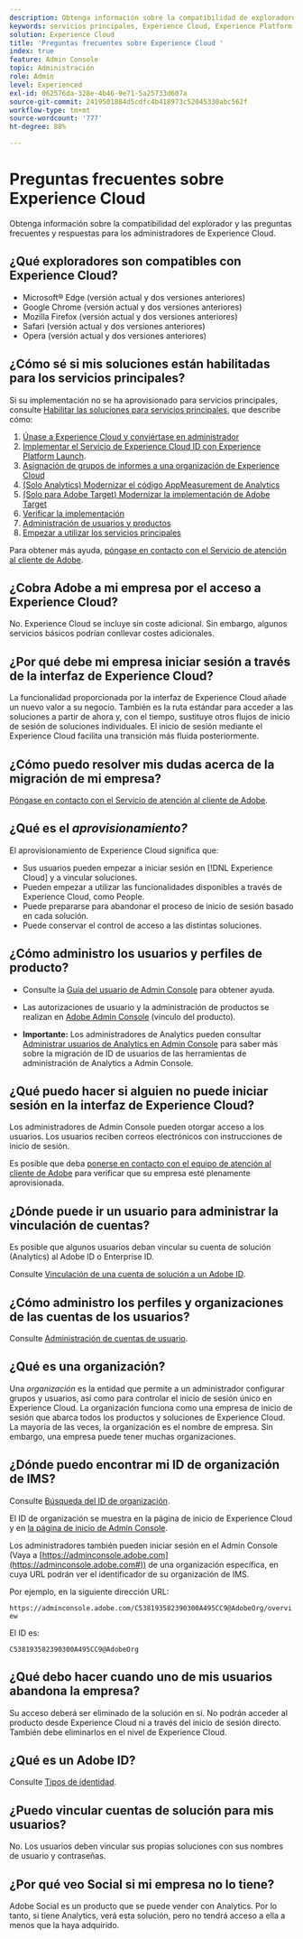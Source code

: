 ```yaml
---
description: Obtenga información sobre la compatibilidad de exploradores, y consulte las preguntas frecuentes y sus respuestas para administradores de Adobe Experience Cloud.
keywords: servicios principales, Experience Cloud, Experience Platform, Analytics, Target, administración de usuarios.
solution: Experience Cloud
title: 'Preguntas frecuentes sobre Experience Cloud '
index: true
feature: Admin Console
topic: Administración
role: Admin
level: Experienced
exl-id: 062576da-328e-4b46-9e71-5a25733d607a
source-git-commit: 2419501884d5cdfc4b418973c52045330abc562f
workflow-type: tm+mt
source-wordcount: '777'
ht-degree: 88%

---
```


# Preguntas frecuentes sobre Experience Cloud

Obtenga información sobre la compatibilidad del explorador y las preguntas frecuentes y respuestas para los administradores de Experience Cloud.

## ¿Qué exploradores son compatibles con Experience Cloud?

* Microsoft® Edge (versión actual y dos versiones anteriores)
* Google Chrome (versión actual y dos versiones anteriores)
* Mozilla Firefox (versión actual y dos versiones anteriores)
* Safari (versión actual y dos versiones anteriores)
* Opera (versión actual y dos versiones anteriores)

## ¿Cómo sé si mis soluciones están habilitadas para los servicios principales?

Si su implementación no se ha aprovisionado para servicios principales, consulte [Habilitar las soluciones para servicios principales](core-services.md#concept_07ED1D5C64234E77976E6D572E78FB9C), que describe cómo:

1. [Únase a Experience Cloud y conviértase en administrador](core-services.md#section_2423F0BD3DF642658103310EE5EA6154)
1. [Implementar el Servicio de Experience Cloud ID con Experience Platform Launch](https://experienceleague.adobe.com/docs/experience-platform/tags/get-started/quick-start.html?lang=en).
1. [Asignación de grupos de informes a una organización de Experience Cloud](core-services.md#concept_apg_zq2_rw)
1. [(Solo Analytics) Modernizar el código AppMeasurement de Analytics](core-services.md#section_1798D9D0F05C47E29816AC4EEB9A0913)
1. [(Solo para Adobe Target) Modernizar la implementación de Adobe Target](core-services.md#section_C2F4493C7A36406DAE2266B429A4BD24)
1. [Verificar la implementación](core-services.md#section_E641782A0F4F44AF8C9C91216BE330D5)
1. [Administración de usuarios y productos](core-services.md#section_B6E95F4E0E12483CB9DA99CBC0C5A4AF)
1. [Empezar a utilizar los servicios principales](core-services.md#section_960C06093623462E8EA247B3E97274A1)

Para obtener más ayuda, [póngase en contacto con el Servicio de atención al cliente de Adobe](https://experienceleague.adobe.com/?support-solution=General&amp;lang=es#support).

## ¿Cobra Adobe a mi empresa por el acceso a Experience Cloud?

No. Experience Cloud se incluye sin coste adicional. Sin embargo, algunos servicios básicos podrían conllevar costes adicionales.

## ¿Por qué debe mi empresa iniciar sesión a través de la interfaz de Experience Cloud?

La funcionalidad proporcionada por la interfaz de Experience Cloud añade un nuevo valor a su negocio. También es la ruta estándar para acceder a las soluciones a partir de ahora y, con el tiempo, sustituye otros flujos de inicio de sesión de soluciones individuales. El inicio de sesión mediante el Experience Cloud facilita una transición más fluida posteriormente.

## ¿Cómo puedo resolver mis dudas acerca de la migración de mi empresa?

[Póngase en contacto con el Servicio de atención al cliente de Adobe](https://experienceleague.adobe.com/?support-solution=General#support).

## ¿Qué es el _aprovisionamiento?_

El aprovisionamiento de Experience Cloud significa que:

* Sus usuarios pueden empezar a iniciar sesión en [!DNL Experience Cloud] y a vincular soluciones.
* Pueden empezar a utilizar las funcionalidades disponibles a través de Experience Cloud, como People.
* Puede prepararse para abandonar el proceso de inicio de sesión basado en cada solución.
* Puede conservar el control de acceso a las distintas soluciones.

## ¿Cómo administro los usuarios y perfiles de producto?

* Consulte la [Guía del usuario de Admin Console](https://helpx.adobe.com/es/enterprise/admin-guide.html) para obtener ayuda.

* Las autorizaciones de usuario y la administración de productos se realizan en [Adobe Admin Console](https://adminconsole.adobe.com/enterprise) (vínculo del producto).

* **Importante:** Los administradores de Analytics pueden consultar [Administrar usuarios de Analytics en Admin Console](https://experienceleague.adobe.com/docs/analytics/admin/user-product-management/user-management/migrate-users/c-migration-tool.html?lang=es) para saber más sobre la migración de ID de usuarios de las herramientas de administración de Analytics a Admin Console.

## ¿Qué puedo hacer si alguien no puede iniciar sesión en la interfaz de Experience Cloud?

Los administradores de Admin Console pueden otorgar acceso a los usuarios. Los usuarios reciben correos electrónicos con instrucciones de inicio de sesión.

Es posible que deba [ponerse en contacto con el equipo de atención al cliente de Adobe](https://experienceleague.adobe.com/?support-solution=General#support) para verificar que su empresa esté plenamente aprovisionada.

## ¿Dónde puede ir un usuario para administrar la vinculación de cuentas?

Es posible que algunos usuarios deban vincular su cuenta de solución (Analytics) al Adobe ID o Enterprise ID.

Consulte [Vinculación de una cuenta de solución a un Adobe ID](organizations.md#task_FD389E78640848919E247AC5E95B8369).

## ¿Cómo administro los perfiles y organizaciones de las cuentas de los usuarios?

Consulte [Administración de cuentas de usuario](organizations.md#topic_C31CB834F109465A82ED57FF0563B3F1).

## ¿Qué es una organización?

Una *organización* es la entidad que permite a un administrador configurar grupos y usuarios, así como para controlar el inicio de sesión único en Experience Cloud. La organización funciona como una empresa de inicio de sesión que abarca todos los productos y soluciones de Experience Cloud. La mayoría de las veces, la organización es el nombre de empresa. Sin embargo, una empresa puede tener muchas organizaciones.

## ¿Dónde puedo encontrar mi ID de organización de IMS?

Consulte [Búsqueda del ID de organización](organizations.md).

El ID de organización se muestra en la página de inicio de Experience Cloud y en [la página de inicio de Admin Console](https://adminconsole.adobe.com).

Los administradores también pueden iniciar sesión en el Admin Console (Vaya a [https://adminconsole.adobe.com](https://adminconsole.adobe.com#)) de una organización específica, en cuya URL podrán ver el identificador de su organización de IMS.

Por ejemplo, en la siguiente dirección URL:

`https://adminconsole.adobe.com/C538193582390300A495CC9@AdobeOrg/overview`

El ID es:

`C538193582390300A495CC9@AdobeOrg`

## ¿Qué debo hacer cuando uno de mis usuarios abandona la empresa?

Su acceso deberá ser eliminado de la solución en sí. No podrán acceder al producto desde Experience Cloud ni a través del inicio de sesión directo. También debe eliminarlos en el nivel de Experience Cloud.

## ¿Qué es un Adobe ID?

Consulte [Tipos de identidad](https://helpx.adobe.com/es/enterprise/using/identity.html).

## ¿Puedo vincular cuentas de solución para mis usuarios?

No. Los usuarios deben vincular sus propias soluciones con sus nombres de usuario y contraseñas.

## ¿Por qué veo Social si mi empresa no lo tiene?

Adobe Social es un producto que se puede vender con Analytics. Por lo tanto, si tiene Analytics, verá esta solución, pero no tendrá acceso a ella a menos que la haya adquirido.
